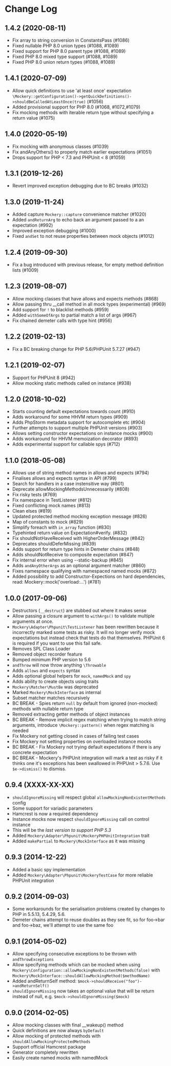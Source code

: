 # Change Log

## 1.4.2 (2020-08-11)
* Fix array to string conversion in ConstantsPass (#1086)
* Fixed nullable PHP 8.0 union types (#1088, #1089)
* Fixed support for PHP 8.0 parent type (#1088, #1089)
* Fixed PHP 8.0 mixed type support (#1088, #1089)
* Fixed PHP 8.0 union return types (#1088, #1089)

## 1.4.1 (2020-07-09)

* Allow quick definitions to use 'at least once' expectation
  `\Mockery::getConfiguration()->getQuickDefinitions()->shouldBeCalledAtLeastOnce(true)` (#1056)
* Added provisional support for PHP 8.0 (#1068, #1072,#1079)
* Fix mocking methods with iterable return type without specifying a return value (#1075)

## 1.4.0 (2020-05-19)

* Fix mocking with anonymous classes (#1039)
* Fix andAnyOthers() to properly match earlier expectations (#1051)
* Drops support for PHP < 7.3 and PHPUnit < 8 (#1059)

## 1.3.1 (2019-12-26)
* Revert improved exception debugging due to BC breaks (#1032)

## 1.3.0 (2019-11-24)

* Added capture `Mockery::capture` convenience matcher (#1020)
* Added `andReturnArg` to echo back an argument passed to a an expectation (#992)
* Improved exception debugging (#1000)
* Fixed `andSet` to not reuse properties between mock objects (#1012)

## 1.2.4 (2019-09-30)

* Fix a bug introduced with previous release, for empty method definition lists (#1009)

## 1.2.3 (2019-08-07)

* Allow mocking classes that have allows and expects methods (#868)
* Allow passing thru __call method in all mock types (experimental) (#969)
* Add support for `!` to blacklist methods (#959)
* Added `withSomeOfArgs` to partial match a list of args (#967)
* Fix chained demeter calls with type hint (#956)

## 1.2.2 (2019-02-13)

* Fix a BC breaking change for PHP 5.6/PHPUnit 5.7.27 (#947)

## 1.2.1 (2019-02-07)

* Support for PHPUnit 8 (#942)
* Allow mocking static methods called on instance (#938)

## 1.2.0 (2018-10-02)

* Starts counting default expectations towards count (#910)
* Adds workaround for some HHVM return types (#909)
* Adds PhpStorm metadata support for autocomplete etc (#904)
* Further attempts to support multiple PHPUnit versions (#903)
* Allows setting constructor expectations on instance mocks (#900)
* Adds workaround for HHVM memoization decorator (#893)
* Adds experimental support for callable spys (#712)

## 1.1.0 (2018-05-08)

* Allows use of string method names in allows and expects (#794)
* Finalises allows and expects syntax in API (#799)
* Search for handlers in a case instensitive way (#801)
* Deprecate allowMockingMethodsUnnecessarily (#808)
* Fix risky tests (#769)
* Fix namespace in TestListener (#812)
* Fixed conflicting mock names (#813)
* Clean elses (#819)
* Updated protected method mocking exception message (#826)
* Map of constants to mock (#829)
* Simplify foreach with `in_array` function (#830)
* Typehinted return value on Expectation#verify. (#832)
* Fix shouldNotHaveReceived with HigherOrderMessage (#842)
* Deprecates shouldDeferMissing (#839)
* Adds support for return type hints in Demeter chains (#848)
* Adds shouldNotReceive to composite expectation (#847)
* Fix internal error when using --static-backup (#845)
* Adds `andAnyOtherArgs` as an optional argument matcher (#860)
* Fixes namespace qualifying with namespaced named mocks (#872)
* Added possibility to add Constructor-Expections on hard dependencies, read: Mockery::mock('overload:...') (#781)

## 1.0.0 (2017-09-06)

* Destructors (`__destruct`) are stubbed out where it makes sense
* Allow passing a closure argument to `withArgs()` to validate multiple arguments at once.
* `Mockery\Adapter\Phpunit\TestListener` has been rewritten because it
  incorrectly marked some tests as risky. It will no longer verify mock
  expectations but instead check that tests do that themselves. PHPUnit 6 is
  required if you want to use this fail safe.
* Removes SPL Class Loader
* Removed object recorder feature
* Bumped minimum PHP version to 5.6
* `andThrow` will now throw anything `\Throwable`
* Adds `allows` and `expects` syntax
* Adds optional global helpers for `mock`, `namedMock` and `spy`
* Adds ability to create objects using traits
* `Mockery\Matcher\MustBe` was deprecated
* Marked `Mockery\MockInterface` as internal
* Subset matcher matches recursively
* BC BREAK - Spies return `null` by default from ignored (non-mocked) methods with nullable return type
* Removed extracting getter methods of object instances
* BC BREAK - Remove implicit regex matching when trying to match string arguments, introduce `\Mockery::pattern()` when regex matching is needed
* Fix Mockery not getting closed in cases of failing test cases
* Fix Mockery not setting properties on overloaded instance mocks
* BC BREAK - Fix Mockery not trying default expectations if there is any concrete expectation
* BC BREAK - Mockery's PHPUnit integration will mark a test as risky if it
  thinks one it's exceptions has been swallowed in PHPUnit > 5.7.6. Use `$e->dismiss()` to dismiss.

## 0.9.4 (XXXX-XX-XX)

* `shouldIgnoreMissing` will respect global `allowMockingNonExistentMethods`
  config
* Some support for variadic parameters
* Hamcrest is now a required dependency
* Instance mocks now respect `shouldIgnoreMissing` call on control instance
* This will be the *last version to support PHP 5.3*
* Added `Mockery\Adapter\Phpunit\MockeryPHPUnitIntegration` trait
* Added `makePartial` to `Mockery\MockInterface` as it was missing

## 0.9.3 (2014-12-22)

* Added a basic spy implementation
* Added `Mockery\Adapter\Phpunit\MockeryTestCase` for more reliable PHPUnit
  integration

## 0.9.2 (2014-09-03)

* Some workarounds for the serialisation problems created by changes to PHP in 5.5.13, 5.4.29,
  5.6.
* Demeter chains attempt to reuse doubles as they see fit, so for foo->bar and
  foo->baz, we'll attempt to use the same foo

## 0.9.1 (2014-05-02)

* Allow specifying consecutive exceptions to be thrown with `andThrowExceptions`
* Allow specifying methods which can be mocked when using
  `Mockery\Configuration::allowMockingNonExistentMethods(false)` with
  `Mockery\MockInterface::shouldAllowMockingMethod($methodName)`
* Added andReturnSelf method: `$mock->shouldReceive("foo")->andReturnSelf()`
* `shouldIgnoreMissing` now takes an optional value that will be return instead
  of null, e.g. `$mock->shouldIgnoreMissing($mock)`

## 0.9.0 (2014-02-05)

* Allow mocking classes with final __wakeup() method
* Quick definitions are now always `byDefault`
* Allow mocking of protected methods with `shouldAllowMockingProtectedMethods`
* Support official Hamcrest package
* Generator completely rewritten
* Easily create named mocks with namedMock
